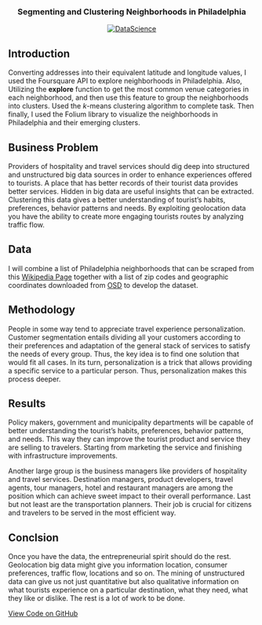 <h3 align="center">Segmenting and Clustering Neighborhoods in Philadelphia</h3>
<p align="center">
  <a href="https://geniuslifedesign.github.io/Projects.github.io/">
    <img alt="DataScience" title="DataScience" src="https://geniuslifedesign.github.io/Projects.github.io/assets/img/Philly-Skyline.jpg">
  </a>
</p>

## Introduction

Converting addresses into their equivalent latitude and longitude values, I used the Foursquare API to explore neighborhoods in Philadelphia. Also, Utilizing the **explore** function to get the most common venue categories in each neighborhood, and then use this feature to group the neighborhoods into clusters. Used the *k*-means clustering algorithm to complete task. Then finally, I used the Folium library to visualize the neighborhoods in Philadelphia and their emerging clusters.

## Business Problem

Providers of hospitality and travel services should dig deep into structured and unstructured big data sources in order to enhance experiences offered to tourists. A place that has better records of their tourist data provides better services. Hidden in big data are useful insights that can be extracted. Clustering this data gives a better understanding of tourist’s habits, preferences, behavior patterns and needs. By exploiting geolocation data you have the ability to create more engaging tourists routes by analyzing traffic flow. 

## Data

I will combine a list of Philadelphia neighborhoods that can be scraped from this [Wikipedia Page](https://en.wikipedia.org/wiki/List_of_Philadelphia_neighborhoods) together with a list of zip codes and geographic coordinates downloaded from [OSD](https://public.opendatasoft.com/explore/dataset/us-zip-code-latitude-and-longitude/table/?refine.state=PA&q=philadelphia) to develop the dataset.

## Methodology

People in some way tend to appreciate travel experience personalization. Customer segmentation entails dividing all your customers according to their preferences and adaptation of the general stack of services to satisfy the needs of every group. Thus, the key idea is to find one solution that would fit all cases. In its turn, personalization is a trick that allows providing a specific service to a particular person. Thus, personalization makes this process deeper.

## Results

Policy makers, government and municipality departments will be capable of better understanding the tourist’s habits, preferences, behavior patterns, and needs. This way they can improve the tourist product and service they are selling to travelers. Starting from marketing the service and finishing with infrastructure improvements.

Another large group is the business managers like providers of hospitality and travel services. Destination managers, product developers, travel agents, tour managers, hotel and restaurant managers are among the position which can achieve sweet impact to their overall performance. Last but not least are the transportation planners. Their job is crucial for citizens and travelers to be served in the most efficient way.

## Conclsion

Once you have the data, the entrepreneurial spirit should do the rest. Geolocation big data might give you information location, consumer preferences, traffic flow, locations and so on. The mining of unstructured data can give us not just quantitative but also qualitative information on what tourists experience on a particular destination, what they need, what they like or dislike. The rest is a lot of work to be done.

[View Code on GitHub](https://github.com/geniuslifedesign/Projects.github.io/tree/master/Segmenting_and_Clustering)